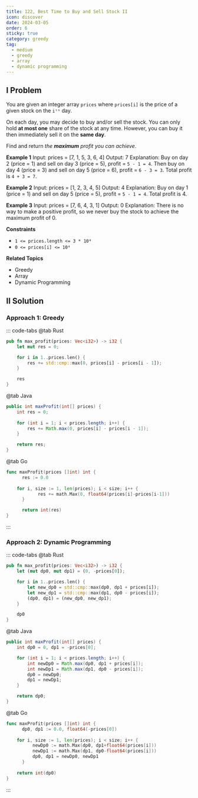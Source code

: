 ```yaml
---
title: 122, Best Time to Buy and Sell Stock II
icon: discover
date: 2024-03-05
order: 6
sticky: true
category: greedy
tag: 
  - medium
  - greedy
  - array
  - dynamic programming
---
```


## I Problem
You are given an integer array `prices` where `prices[i]` is the price of a given stock on the `iᵗʰ` day.

On each day, you may decide to buy and/or sell the stock. You can only hold **at most one** share of the stock at any time. However, you can buy it then immediately sell it on the **same day**.

Find and return *the **maximum** profit you can achieve*.

**Example 1**
Input: prices = [7, 1, 5, 3, 6, 4]
Output: 7
Explanation: Buy on day 2 (price = 1) and sell on day 3 (price = 5), profit = `5 - 1 = 4`. Then buy on day 4 (price = 3) and sell on day 5 (price = 6), profit = `6 - 3 = 3`. Total profit is `4 + 3 = 7`.

**Example 2**
Input: prices = [1, 2, 3, 4, 5]
Output: 4
Explanation: Buy on day 1 (price = 1) and sell on day 5 (price = 5), profit = `5 - 1 = 4`. Total profit is 4.

**Example 3**
Input: prices = [7, 6, 4, 3, 1]
Output: 0
Explanation: There is no way to make a positive profit, so we never buy the stock to achieve the maximum profit of 0.

**Constraints**
- `1 <= prices.length <= 3 * 10⁴`
- `0 <= prices[i] <= 10⁴`

**Related Topics**
- Greedy
- Array
- Dynamic Programming


## II Solution
### Approach 1: Greedy
::: code-tabs
@tab Rust
```rust
pub fn max_profit(prices: Vec<i32>) -> i32 {
    let mut res = 0;

    for i in 1..prices.len() {
        res += std::cmp::max(0, prices[i] - prices[i - 1]);
    }

    res
}
```

@tab Java
```java
public int maxProfit(int[] prices) {
    int res = 0;
    
    for (int i = 1; i < prices.length; i++) {
        res += Math.max(0, prices[i] - prices[i - 1]);
    }

    return res;
}
```

@tab Go
```go
func maxProfit(prices []int) int {
	  res := 0.0
	  
    for i, size := 1, len(prices); i < size; i++ {
		    res += math.Max(0, float64(prices[i]-prices[i-1]))
	  }

	  return int(res)
}
```
:::

### Approach 2: Dynamic Programming
::: code-tabs
@tab Rust
```rust
pub fn max_profit(prices: Vec<i32>) -> i32 {
    let (mut dp0, mut dp1) = (0, -prices[0]);

    for i in 1..prices.len() {
        let new_dp0 = std::cmp::max(dp0, dp1 + prices[i]);
        let new_dp1 = std::cmp::max(dp1, dp0 - prices[i]);
        (dp0, dp1) = (new_dp0, new_dp1);
    }

    dp0
}
```

@tab Java
```java
public int maxProfit(int[] prices) {
    int dp0 = 0, dp1 = -prices[0];

    for (int i = 1; i < prices.length; i++) {
        int newDp0 = Math.max(dp0, dp1 + prices[i]);
        int newDp1 = Math.max(dp1, dp0 - prices[i]);
        dp0 = newDp0;
        dp1 = newDp1;
    }

    return dp0;
}
```

@tab Go
```go
func maxProfit(prices []int) int {
	  dp0, dp1 := 0.0, float64(-prices[0])
	  
    for i, size := 1, len(prices); i < size; i++ {
	  	  newDp0 := math.Max(dp0, dp1+float64(prices[i]))
	  	  newDp1 := math.Max(dp1, dp0-float64(prices[i]))
	  	  dp0, dp1 = newDp0, newDp1
	  }
	  
    return int(dp0)
}
```
:::